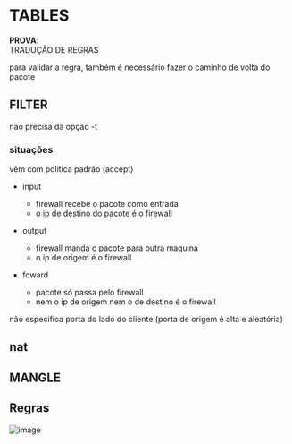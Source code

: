 # TABLES



**PROVA**:\
TRADUÇÃO DE REGRAS


para validar a regra, também é necessário fazer o caminho de volta do pacote


## FILTER 
nao precisa da opção -t 

### situações
vêm com politica padrão (accept)

* input
  * firewall recebe o pacote como entrada
  * o ip de destino do pacote é o firewall 

* output
  * firewall manda o pacote para outra maquina
  * o ip de origem é o firewall

* foward
  * pacote só passa pelo firewall
  * nem o ip de origem nem o de destino é o firewall 

não especifica porta do lado do cliente (porta de origem é alta e aleatória)

## nat


## MANGLE




## Regras 

![image](https://user-images.githubusercontent.com/37521313/207440324-9153995f-187d-47d8-9580-509ecd6f4021.png)

